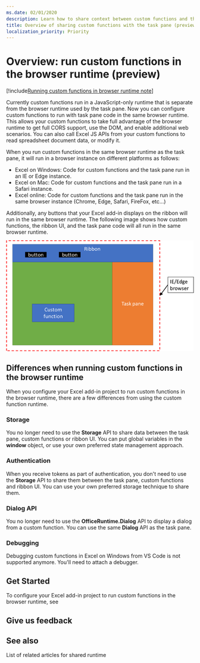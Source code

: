 ```yaml
---
ms.date: 02/01/2020
description: Learn how to share context between custom functions and the task pane to share data and events.
title: Overview of sharing custom functions with the task pane (preview)
localization_priority: Priority
---
```


# Overview: run custom functions in the browser runtime (preview)

[!include[Running custom functions in browser runtime note](../includes/excel-shared-runtime-preview-note.md)]

Currently custom functions run in a JavaScript-only runtime that is separate from the browser runtime used by the task pane. Now you can configure custom functions to run with task pane code in the same browser runtime. This allows your custom functions to take full advantage of the browser runtime to get full CORS support, use the DOM, and enable additional web scenarios. You can also call Excel JS APIs from your custom functions to read spreadsheet document data, or modify it.

When you run custom functions in the same browser runtime as the task pane, it will run in a browser instance on different platforms as follows:

- Excel on Windows: Code for custom functions and the task pane run in an IE or Edge instance.
- Excel on Mac: Code for custom functions and the task pane run in a Safari instance.
- Excel online: Code for custom functions and the task pane run in the same browser instance (Chrome, Edge, Safari, FireFox, etc...)

Additionally, any buttons that your Excel add-in displays on the ribbon will run in the same browser runtime. The following image shows how custom functions, the ribbon UI, and the task pane code will all run in the same browser runtime.

![Custom functions running in the same browser runtime as the task pane in Excel](../images/custom-functions-in-browser-runtime.png)

## Differences when running custom functions in the browser runtime

When you configure your Excel add-in project to run custom functions in the browser runtime, there are a few differences from using the custom function runtime.

### Storage

You no longer need to use the **Storage** API to share data between the task pane, custom functions or ribbon UI. You can put global variables in the **window** object, or use your own preferred state management approach.

### Authentication

When you receive tokens as part of authentication, you don't need to use the **Storage** API to share them between the task pane, custom functions and ribbon UI. You can use your own preferred storage technique to share them.

### Dialog API

You no longer need to use the **OfficeRuntime.Dialog** API to display a dialog from a custom function. You can use the same **Dialog** API as the task pane.

### Debugging

Debugging custom functions in Excel on Windows from VS Code is not supported anymore. You'll need to attach a debugger.

## Get Started

To configure your Excel add-in project to run custom functions in the browser runtime, see [](../tutorial/share-data-and-events-between-custom-functions-and-the-task-pane-tutorial.md)

## Give us feedback


## See also

List of related articles for shared runtime
